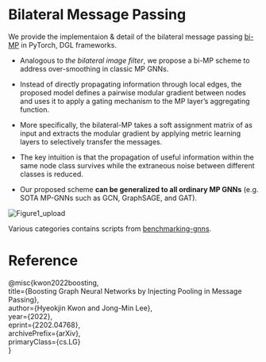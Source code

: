# Bilateral Message Passing

We provide the implementaion & detail of the bilateral message passing [bi-MP](https://arxiv.org/abs/2202.04768) in PyTorch, DGL frameworks. 

+ Analogous to *the bilateral image filter*, we propose a bi-MP scheme to address over-smoothing in classic MP GNNs.
  
+ Instead of directly propagating information through local edges, the proposed model defines a pairwise modular gradient between nodes and uses it to apply a gating mechanism to the MP layer’s aggregating function. 

+ More specifically, the bilateral-MP takes a soft assignment matrix of as input and extracts the modular gradient by applying metric learning layers to selectively transfer the messages.

+ The key intuition is that the propagation of useful information within the same node class survives while the extraneous noise between different classes is reduced. 

+ Our proposed scheme **can be generalized to all ordinary MP GNNs** (e.g. SOTA MP-GNNs such as GCN, GraphSAGE, and GAT).

![Figure1_upload](https://user-images.githubusercontent.com/84267304/152954507-846c98ec-3858-4143-b448-e10b072e7a9f.jpg)

Various categories contains scripts from [benchmarking-gnns](https://github.com/graphdeeplearning/benchmarking-gnns).

# Reference

  @misc{kwon2022boosting, <br>
       title={Boosting Graph Neural Networks by Injecting Pooling in Message Passing}, <br>
       author={Hyeokjin Kwon and Jong-Min Lee}, <br>
       year={2022}, <br>
       eprint={2202.04768}, <br>
       archivePrefix={arXiv}, <br>
       primaryClass={cs.LG} <br>
       }



